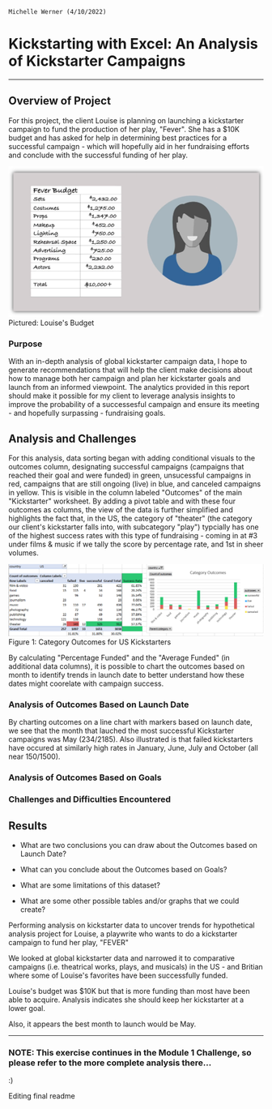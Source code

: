                                                                                 Michelle Werner (4/10/2022)
# Kickstarting with Excel: An Analysis of Kickstarter Campaigns 
---

## Overview of Project

For this project, the client Louise is planning on launching a kickstarter campaign to fund the production of her play, "Fever". She has a $10K budget and has asked for help in determining best practices for a successful campaign - which will hopefully aid in her fundraising efforts and conclude with the successful funding of her play. 

![Louise's Budget](Assets/FeverKickstarterforLouise.png)
Pictured: Louise's Budget

### Purpose

With an in-depth analysis of global kickstarter campaign data, I hope to generate recommendations that will help the client make decisions about how to manage both her campaign and plan her kickstarter goals and launch  from an informed viewpoint. The analytics provided in this report should make it possible for my client to leverage analysis insights to improve the probability of a successesful campaign and ensure its meeting - and hopefully surpassing - fundraising goals. 

## Analysis and Challenges

For this analysis, data sorting began with adding conditional visuals to the outcomes column, designating successful campaigns (campaigns that reached their goal and were funded) in green, unsucessful campaigns in red, campaigns that are still ongoing (live) in blue, and canceled campaigns in yellow. This is visible in the column labeled "Outcomes" of the main "Kickstarter" worksheet. By adding a pivot table and with these four outcomes as columns, the view of the data is further simplified and highlights the fact that, in the US, the category of "theater" (the category our client's kickstarter falls into, with subcategory "play") typcially has one of the highest success rates with this type of fundraising - coming in at #3 under films & music if we tally the score by percentage rate, and 1st in sheer volumes.

![Louise's Budget](Assets/Kickstarter_ParentCategoryOutcomes_US_withData.png)
Figure 1: Category Outcomes for US Kickstarters



By calculating "Percentage Funded" and the "Average Funded" (in additional data columns), it is possible to chart the outcomes based on month to identify trends in launch date to better understand how these dates might coorelate with campaign success.


### Analysis of Outcomes Based on Launch Date

By charting outcomes on a line chart with markers based on launch date, we see that the month that lauched the most successful Kickstarter campaigns was May (234/2185). Also illustrated is that failed kickstarters have occured at similarly high rates in January, June, July and October (all near 150/1500).

### Analysis of Outcomes Based on Goals

### Challenges and Difficulties Encountered

## Results

- What are two conclusions you can draw about the Outcomes based on Launch Date?

- What can you conclude about the Outcomes based on Goals?

- What are some limitations of this dataset?

- What are some other possible tables and/or graphs that we could create?

Performing analysis on kickstarter data to uncover trends for hypothetical analysis project for Louise, a playwrite who wants to do a kickstarter campaign to fund her play, "FEVER"

We looked at global kickstarter data and narrowed it to comparative campaigns (i.e. theatrical works, plays, and musicals) in the US  - and Britian where some of Louise's favorites have been successfully funded.

Louise's budget was $10K but that is more funding than most have been able to acquire.  Analysis indicates she should keep her kickstarter at a lower goal. 

Also, it appears the best month to launch would be May.

---
### NOTE: This exercise continues in the Module 1 Challenge, so please refer to the more complete analysis there...
:)


Editing final readme  
